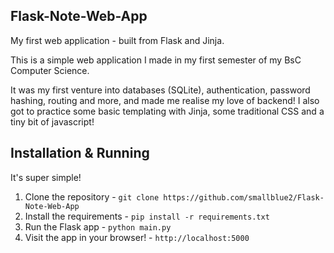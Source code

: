 ## Flask-Note-Web-App
My first web application - built from Flask and Jinja.

This is a simple web application I made in my first semester of my BsC Computer Science.

It was my first venture into databases (SQLite), authentication, password hashing, routing and more, and made me realise my love of backend!
I also got to practice some basic templating with Jinja, some traditional CSS and a tiny bit of javascript!

## Installation & Running
It's super simple!

1. Clone the repository - `git clone https://github.com/smallblue2/Flask-Note-Web-App`
2. Install the requirements - `pip install -r requirements.txt`
3. Run the Flask app - `python main.py`
4. Visit the app in your browser! - `http://localhost:5000`
